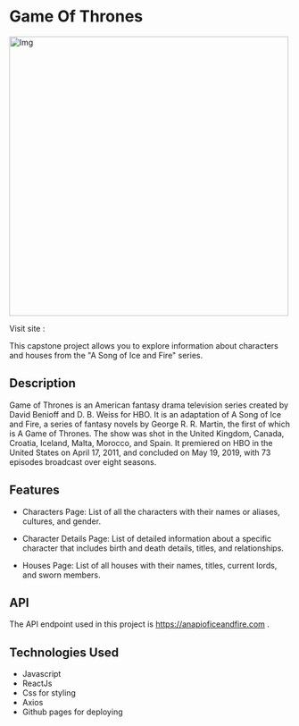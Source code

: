 <h1> Game Of Thrones </h1> 

<img width="500" height="500" alt="Img" src="https://github.com/smfsenthu23/Capstone_Project/assets/130302643/630a7740-0974-48c5-aa7b-8c642e647085">  

Visit site :

This capstone project allows you to explore information about characters and houses from the "A Song of Ice and Fire" series.

<h2> Description </h2>

Game of Thrones is an American fantasy drama television series created by David Benioff and D. B. Weiss for HBO. It is an adaptation of A Song of Ice and Fire, 
a series of fantasy novels by George R. R. Martin, the first of which is A Game of Thrones. The show was shot in the United Kingdom, Canada, Croatia, 
Iceland, Malta, Morocco, and Spain. It premiered on HBO in the United States on April 17, 2011, and concluded on May 19, 2019, with 73 episodes 
broadcast over eight seasons.

<h2>Features</h2>

* Characters Page: List of all the characters with their names or aliases, cultures, and gender.

* Character Details Page: List of detailed information about a specific character that includes birth and death details, titles, and relationships.

* Houses Page: List of all houses with their names, titles, current lords, and sworn members.

<h2>API</h2>

The API endpoint used in this project is https://anapioficeandfire.com .

<h2>Technologies Used</h2>

* Javascript
* ReactJs
* Css for styling
* Axios 
* Github pages for deploying
  
  

